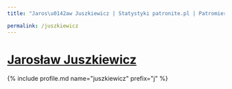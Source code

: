 ```yaml
---
title: "Jaros\u0142aw Juszkiewicz | Statystyki patronite.pl | Patromierz"

permalink: /juszkiewicz
---
```


# [Jarosław Juszkiewicz](https://patronite.pl/juszkiewicz)

{% include profile.md name="juszkiewicz" prefix="j" %}
